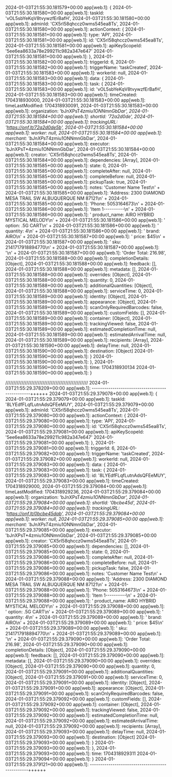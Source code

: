 2024-01-03T21:55:30.181579+00:00 app[web.1]: {
2024-01-03T21:55:30.181580+00:00 app[web.1]:   taskId: 'vOL5sbYeKqV8tvywzfErBafH',
2024-01-03T21:55:30.181580+00:00 app[web.1]:   adminId: 'CX5rI58qhccz0wms545ea8Ts',
2024-01-03T21:55:30.181580+00:00 app[web.1]:   actionContext: {
2024-01-03T21:55:30.181581+00:00 app[web.1]:     type: 'API',
2024-01-03T21:55:30.181581+00:00 app[web.1]:     id: 'CX5rI58qhccz0wms545ea8Ts',
2024-01-03T21:55:30.181581+00:00 app[web.1]:     apiKeyScopeId: '5ee6ea8633a78e299211c982a347e647'
2024-01-03T21:55:30.181581+00:00 app[web.1]:   },
2024-01-03T21:55:30.181582+00:00 app[web.1]:   triggerId: 6,
2024-01-03T21:55:30.181582+00:00 app[web.1]:   triggerName: 'taskCreated',
2024-01-03T21:55:30.181583+00:00 app[web.1]:   workerId: null,
2024-01-03T21:55:30.181583+00:00 app[web.1]:   data: {
2024-01-03T21:55:30.181583+00:00 app[web.1]:     task: {
2024-01-03T21:55:30.181583+00:00 app[web.1]:       id: 'vOL5sbYeKqV8tvywzfErBafH',
2024-01-03T21:55:30.181583+00:00 app[web.1]:       timeCreated: 1704318930000,
2024-01-03T21:55:30.181583+00:00 app[web.1]:       timeLastModified: 1704318930091,
2024-01-03T21:55:30.181583+00:00 app[web.1]:       organization: 'bJnXPsT*4zmiu1ONNmnGbDar',
2024-01-03T21:55:30.181584+00:00 app[web.1]:       shortId: '72a2d0de',
2024-01-03T21:55:30.181584+00:00 app[web.1]:       trackingURL: 'https://onf.lt/72a2d0de5b',
2024-01-03T21:55:30.181584+00:00 app[web.1]:       worker: null,
2024-01-03T21:55:30.181584+00:00 app[web.1]:       merchant: 'bJnXPsT*4zmiu1ONNmnGbDar',
2024-01-03T21:55:30.181584+00:00 app[web.1]:       executor: 'bJnXPsT*4zmiu1ONNmnGbDar',
2024-01-03T21:55:30.181584+00:00 app[web.1]:       creator: 'CX5rI58qhccz0wms545ea8Ts',
2024-01-03T21:55:30.181584+00:00 app[web.1]:       dependencies: [Array],
2024-01-03T21:55:30.181585+00:00 app[web.1]:       state: 0,
2024-01-03T21:55:30.181585+00:00 app[web.1]:       completeAfter: null,
2024-01-03T21:55:30.181585+00:00 app[web.1]:       completeBefore: null,
2024-01-03T21:55:30.181585+00:00 app[web.1]:       pickupTask: true,
2024-01-03T21:55:30.181585+00:00 app[web.1]:       notes: 'Customer Name Test\n' +
2024-01-03T21:55:30.181585+00:00 app[web.1]:         'Address: 2300 DIAMOND MESA TRAIL SW ALBUQUERQUE NM 87121\n' +
2024-01-03T21:55:30.181585+00:00 app[web.1]:         'Phone: 5053164673\n' +
2024-01-03T21:55:30.181586+00:00 app[web.1]:         'Item 1----------\n' +
2024-01-03T21:55:30.181586+00:00 app[web.1]:         ' product_name: AIRO HYBRID MYSTICAL MELODY\n' +
2024-01-03T21:55:30.181586+00:00 app[web.1]:         ' option: .5G CART\n' +
2024-01-03T21:55:30.181586+00:00 app[web.1]:         ' quantity: 4\n' +
2024-01-03T21:55:30.181586+00:00 app[web.1]:         ' brand: AIRO\n' +
2024-01-03T21:55:30.181587+00:00 app[web.1]:         ' price: $45\n' +
2024-01-03T21:55:30.181587+00:00 app[web.1]:         ' sku: 2141717918894770\n' +
2024-01-03T21:55:30.181587+00:00 app[web.1]:         '\n' +
2024-01-03T21:55:30.181587+00:00 app[web.1]:         'Order Total: 216.98',
2024-01-03T21:55:30.181588+00:00 app[web.1]:       completionDetails: [Object],
2024-01-03T21:55:30.181588+00:00 app[web.1]:       feedback: [],
2024-01-03T21:55:30.181588+00:00 app[web.1]:       metadata: [],
2024-01-03T21:55:30.181588+00:00 app[web.1]:       overrides: [Object],
2024-01-03T21:55:30.181588+00:00 app[web.1]:       quantity: 0,
2024-01-03T21:55:30.181588+00:00 app[web.1]:       additionalQuantities: [Object],
2024-01-03T21:55:30.181588+00:00 app[web.1]:       serviceTime: 0,
2024-01-03T21:55:30.181589+00:00 app[web.1]:       identity: [Object],
2024-01-03T21:55:30.181589+00:00 app[web.1]:       appearance: [Object],
2024-01-03T21:55:30.181589+00:00 app[web.1]:       scanOnlyRequiredBarcodes: false,
2024-01-03T21:55:30.181589+00:00 app[web.1]:       customFields: [],
2024-01-03T21:55:30.181589+00:00 app[web.1]:       container: [Object],
2024-01-03T21:55:30.181589+00:00 app[web.1]:       trackingViewed: false,
2024-01-03T21:55:30.181589+00:00 app[web.1]:       estimatedCompletionTime: null,
2024-01-03T21:55:30.181589+00:00 app[web.1]:       estimatedArrivalTime: null,
2024-01-03T21:55:30.181589+00:00 app[web.1]:       recipients: [Array],
2024-01-03T21:55:30.181590+00:00 app[web.1]:       delayTime: null,
2024-01-03T21:55:30.181590+00:00 app[web.1]:       destination: [Object]
2024-01-03T21:55:30.181590+00:00 app[web.1]:     }
2024-01-03T21:55:30.181590+00:00 app[web.1]:   },
2024-01-03T21:55:30.181590+00:00 app[web.1]:   time: 1704318930134
2024-01-03T21:55:30.181590+00:00 app[web.1]: }

///////////////////////////////////////////////////
2024-01-03T21:55:29.378209+00:00 app[web.1]: ------------------------------------------------++++++
2024-01-03T21:55:29.379078+00:00 app[web.1]: {
2024-01-03T21:55:29.379079+00:00 app[web.1]:   taskId: '8LYEdfFLqfLutnAdsQFEeMUY',
2024-01-03T21:55:29.379079+00:00 app[web.1]:   adminId: 'CX5rI58qhccz0wms545ea8Ts',
2024-01-03T21:55:29.379080+00:00 app[web.1]:   actionContext: {
2024-01-03T21:55:29.379080+00:00 app[web.1]:     type: 'API',
2024-01-03T21:55:29.379080+00:00 app[web.1]:     id: 'CX5rI58qhccz0wms545ea8Ts',
2024-01-03T21:55:29.379081+00:00 app[web.1]:     apiKeyScopeId: '5ee6ea8633a78e299211c982a347e647'
2024-01-03T21:55:29.379081+00:00 app[web.1]:   },
2024-01-03T21:55:29.379081+00:00 app[web.1]:   triggerId: 6,
2024-01-03T21:55:29.379082+00:00 app[web.1]:   triggerName: 'taskCreated',
2024-01-03T21:55:29.379082+00:00 app[web.1]:   workerId: null,
2024-01-03T21:55:29.379083+00:00 app[web.1]:   data: {
2024-01-03T21:55:29.379083+00:00 app[web.1]:     task: {
2024-01-03T21:55:29.379083+00:00 app[web.1]:       id: '8LYEdfFLqfLutnAdsQFEeMUY',
2024-01-03T21:55:29.379083+00:00 app[web.1]:       timeCreated: 1704318929000,
2024-01-03T21:55:29.379084+00:00 app[web.1]:       timeLastModified: 1704318929236,
2024-01-03T21:55:29.379084+00:00 app[web.1]:       organization: 'bJnXPsT*4zmiu1ONNmnGbDar',
2024-01-03T21:55:29.379084+00:00 app[web.1]:       shortId: '0bcbe45d',
2024-01-03T21:55:29.379084+00:00 app[web.1]:       trackingURL: 'https://onf.lt/0bcbe45dab',
2024-01-03T21:55:29.379084+00:00 app[web.1]:       worker: null,
2024-01-03T21:55:29.379085+00:00 app[web.1]:       merchant: 'bJnXPsT*4zmiu1ONNmnGbDar',
2024-01-03T21:55:29.379085+00:00 app[web.1]:       executor: 'bJnXPsT*4zmiu1ONNmnGbDar',
2024-01-03T21:55:29.379085+00:00 app[web.1]:       creator: 'CX5rI58qhccz0wms545ea8Ts',
2024-01-03T21:55:29.379085+00:00 app[web.1]:       dependencies: [],
2024-01-03T21:55:29.379085+00:00 app[web.1]:       state: 0,
2024-01-03T21:55:29.379086+00:00 app[web.1]:       completeAfter: null,
2024-01-03T21:55:29.379086+00:00 app[web.1]:       completeBefore: null,
2024-01-03T21:55:29.379086+00:00 app[web.1]:       pickupTask: false,
2024-01-03T21:55:29.379086+00:00 app[web.1]:       notes: 'Customer Name Test\n' +
2024-01-03T21:55:29.379088+00:00 app[web.1]:         'Address: 2300 DIAMOND MESA TRAIL SW ALBUQUERQUE NM 87121\n' +
2024-01-03T21:55:29.379088+00:00 app[web.1]:         'Phone: 5053164673\n' +
2024-01-03T21:55:29.379088+00:00 app[web.1]:         'Item 1----------\n' +
2024-01-03T21:55:29.379088+00:00 app[web.1]:         ' product_name: AIRO HYBRID MYSTICAL MELODY\n' +
2024-01-03T21:55:29.379088+00:00 app[web.1]:         ' option: .5G CART\n' +
2024-01-03T21:55:29.379089+00:00 app[web.1]:         ' quantity: 4\n' +
2024-01-03T21:55:29.379089+00:00 app[web.1]:         ' brand: AIRO\n' +
2024-01-03T21:55:29.379089+00:00 app[web.1]:         ' price: $45\n' +
2024-01-03T21:55:29.379089+00:00 app[web.1]:         ' sku: 2141717918894770\n' +
2024-01-03T21:55:29.379089+00:00 app[web.1]:         '\n' +
2024-01-03T21:55:29.379090+00:00 app[web.1]:         'Order Total: 216.98',
2024-01-03T21:55:29.379090+00:00 app[web.1]:       completionDetails: [Object],
2024-01-03T21:55:29.379090+00:00 app[web.1]:       feedback: [],
2024-01-03T21:55:29.379090+00:00 app[web.1]:       metadata: [],
2024-01-03T21:55:29.379090+00:00 app[web.1]:       overrides: [Object],
2024-01-03T21:55:29.379090+00:00 app[web.1]:       quantity: 0,
2024-01-03T21:55:29.379091+00:00 app[web.1]:       additionalQuantities: [Object],
2024-01-03T21:55:29.379091+00:00 app[web.1]:       serviceTime: 0,
2024-01-03T21:55:29.379091+00:00 app[web.1]:       identity: [Object],
2024-01-03T21:55:29.379091+00:00 app[web.1]:       appearance: [Object],
2024-01-03T21:55:29.379091+00:00 app[web.1]:       scanOnlyRequiredBarcodes: false,
2024-01-03T21:55:29.379092+00:00 app[web.1]:       customFields: [],
2024-01-03T21:55:29.379092+00:00 app[web.1]:       container: [Object],
2024-01-03T21:55:29.379092+00:00 app[web.1]:       trackingViewed: false,
2024-01-03T21:55:29.379092+00:00 app[web.1]:       estimatedCompletionTime: null,
2024-01-03T21:55:29.379092+00:00 app[web.1]:       estimatedArrivalTime: null,
2024-01-03T21:55:29.379092+00:00 app[web.1]:       recipients: [Array],
2024-01-03T21:55:29.379093+00:00 app[web.1]:       delayTime: null,
2024-01-03T21:55:29.379093+00:00 app[web.1]:       destination: [Object]
2024-01-03T21:55:29.379093+00:00 app[web.1]:     }
2024-01-03T21:55:29.379093+00:00 app[web.1]:   },
2024-01-03T21:55:29.379093+00:00 app[web.1]:   time: 1704318929311
2024-01-03T21:55:29.379094+00:00 app[web.1]: }
2024-01-03T21:55:29.379121+00:00 app[web.1]: ------------------------------------------------++++++